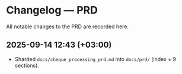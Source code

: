 # Changelog — PRD

All notable changes to the PRD are recorded here.

## 2025-09-14 12:43 (+03:00)
- Sharded `docs/cheque_processing_prd.md` into `docs/prd/` (index + 9 sections).
